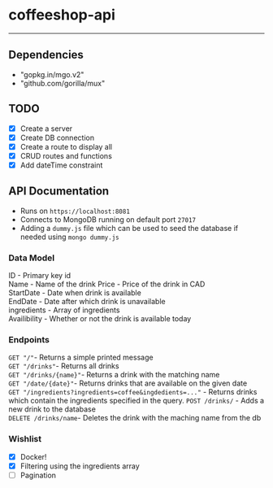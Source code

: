 # coffeeshop-api
---

## Dependencies  

* "gopkg.in/mgo.v2"
* "github.com/gorilla/mux"   

## TODO  

- [x] Create a server  
- [x] Create DB connection
- [X] Create a route to display all  
- [x] CRUD routes and functions  
- [x] Add dateTime constraint     

## API Documentation    

- Runs on `https://localhost:8081`  
- Connects to MongoDB running on default port `27017`
- Adding a `dummy.js` file which can be used to seed the database if needed
  using `mongo dummy.js`

### Data Model  
ID - Primary key id  
Name - Name of the drink
Price - Price of the drink in CAD  
StartDate - Date when drink is available  
EndDate - Date after which drink is unavailable  
ingredients - Array of ingredients   
Availibility - Whether or not the drink is available today    



### Endpoints   
`GET "/"`- Returns a simple printed message   
`GET "/drinks"`- Returns all drinks  
`GET "/drinks/{name}"`- Returns a drink with the matching name  
`GET "/date/{date}"`- Returns drinks that are available on the given date  
`GET "/ingredients?ingredients=coffee&ingdedients=..."` - Returns drinks which
contain the ingredients specified in the query. 
`POST /drinks/` - Adds a new drink to the database   
`DELETE /drinks/name`- Deletes the drink with the maching name from the db  


### Wishlist  
- [x] Docker!  
- [x] Filtering using the ingredients array  
- [ ] Pagination
